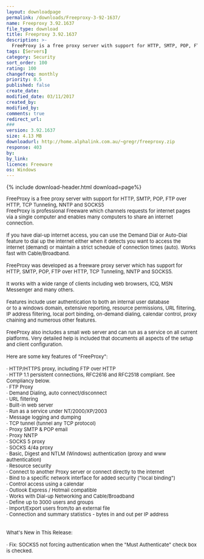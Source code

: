 ```yaml
---
layout: downloadpage
permalink: /downloads/Freeproxy-3-92-1637/
name: Freeproxy 3.92.1637
file_type: download
title: Freeproxy 3.92.1637
description: >-
  FreeProxy is a free proxy server with support for HTTP, SMTP, POP, FTP over HTTP, TCP Tunneling, NNTP and SOCKS5
tags: [Servers]
category: Security
sort_order: 100
rating: 100
changefreq: monthly
priority: 0.5
published: false
create_date: 
modified_date: 03/11/2017
created_by: 
modified_by: 
comments: true
redirect_url: 
### 
version: 3.92.1637
size: 4.13 MB
downloadurl: http://home.alphalink.com.au/~gregr/freeproxy.zip
response: 403
by: 
by_link: 
licence: Freeware
os: Windows
---
```


{% include download-header.html download=page%}

<p style="fix-download-text !important">
<p><font size="2">FreeProxy is a free proxy server with support for HTTP, SMTP, POP, FTP over HTTP, TCP Tunneling, NNTP and SOCKS5 <br />
FreeProxy is professional Freeware which channels requests for internet pages via a single computer and enables many computers to share an internet connection. <br />
<br />
If you have dial-up internet access, you can use the Demand Dial or Auto-Dial feature to dial up the internet either when it detects you want to access the internet (demand) or maintain a strict schedule of connection times (auto). Works fast with Cable/Broadband. <br />
<br />
FreeProxy was developed as a freeware proxy server which has support for HTTP, SMTP, POP, FTP over HTTP, TCP Tunneling, NNTP and SOCKS5. <br />
<br />
It works with a wide range of clients including web browsers, ICQ, MSN Messenger and many others. <br />
<br />
Features include user authentication to both an internal user database <br />
or to a windows domain, extensive reporting, resource permissions, URL filtering, IP address filtering, local port binding, on-demand dialing, calendar control, proxy chaining and numerous other features. <br />
<br />
FreeProxy also includes a small web server and can run as a service on all current platforms. Very detailed help is included that documents all aspects of the setup and client configuration. <br />
<br />
Here are some key features of "FreeProxy": <br />
<br />
· HTTP/HTTPS proxy, including FTP over HTTP <br />
· HTTP 1.1 persistent connections, RFC2616 and RFC2518 compliant. See Compliancy below. <br />
· FTP Proxy <br />
· Demand Dialing, auto connect/disconnect <br />
· URL filtering <br />
· Built-in web server <br />
· Run as a service under NT/2000/XP/2003 <br />
· Message logging and dumping <br />
· TCP tunnel (tunnel any TCP protocol) <br />
· Proxy SMTP &amp; POP email <br />
· Proxy NNTP <br />
· SOCKS 5 proxy <br />
· SOCKS 4/4a proxy <br />
· Basic, Digest and NTLM (Windows) authentication (proxy and www authentication) <br />
· Resource security <br />
· Connect to another Proxy server or connect directly to the internet <br />
· Bind to a specific network interface for added security ("local binding") <br />
· Control access using a calendar <br />
· Outlook Express / Hotmail compatible <br />
· Works with Dial-up Networking and Cable/Broadband <br />
· Define up to 3000 users and groups <br />
· Import/Export users from/to an external file <br />
· Connection and summary statistics - bytes in and out per IP address <br />
<br />
<br />
What's New in This Release: <br />
<br />
· Fix: SOCKS5 not forcing authentication when the "Must Authenticate" check box is checked.</font></p></p>
